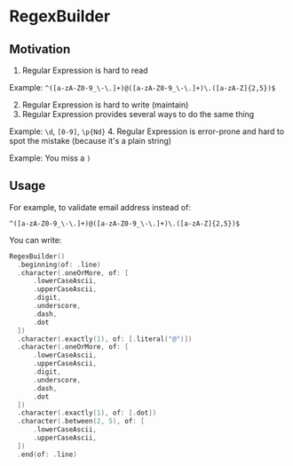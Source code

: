 # RegexBuilder

## Motivation
1. Regular Expression is hard to read

Example: `^([a-zA-Z0-9_\-\.]+)@([a-zA-Z0-9_\-\.]+)\.([a-zA-Z]{2,5})$`

2. Regular Expression is hard to write (maintain)
3. Regular Expression provides several ways to do the same thing

Example: `\d`, `[0-9]`, `\p{Nd}`
4. Regular Expression is error-prone and hard to spot the mistake (because it's a plain string)

Example: You miss a `)`


## Usage
For example, to validate email address instead of:
```
^([a-zA-Z0-9_\-\.]+)@([a-zA-Z0-9_\-\.]+)\.([a-zA-Z]{2,5})$
```

You can write:
``` swift
RegexBuilder()
  .beginning(of: .line)
  .character(.oneOrMore, of: [
      .lowerCaseAscii,
      .upperCaseAscii,
      .digit,
      .underscore,
      .dash,
      .dot
  ])
  .character(.exactly(1), of: [.literal("@")])
  .character(.oneOrMore, of: [
      .lowerCaseAscii,
      .upperCaseAscii,
      .digit,
      .underscore,
      .dash,
      .dot
  ])
  .character(.exactly(1), of: [.dot])
  .character(.between(2, 5), of: [
      .lowerCaseAscii,
      .upperCaseAscii,
  ])
  .end(of: .line)
```
